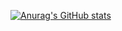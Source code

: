 [![Anurag's GitHub stats](https://github-readme-stats.vercel.app/api?username=MicIsHere)](https://github.com/anuraghazra/github-readme-stats)
